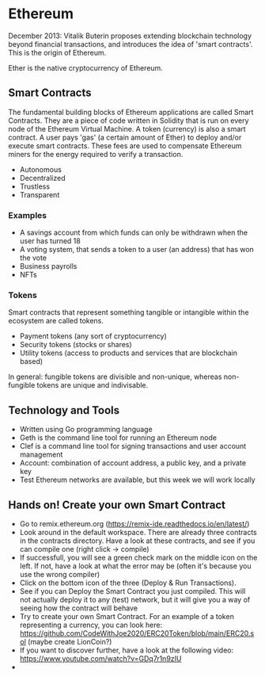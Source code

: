 # Ethereum

December 2013: Vitalik Buterin proposes extending blockchain technology beyond financial transactions, and introduces the idea of 'smart contracts'. This is the origin of Ethereum.

Ether is the native cryptocurrency of Ethereum.

## Smart Contracts

The fundamental building blocks of Ethereum applications are called Smart Contracts. They are a piece of code written in Solidity that is run on every node of the Ethereum Virtual Machine. A token (currency) is also a smart contract. A user pays 'gas' (a certain amount of Ether) to deploy and/or execute smart contracts. These fees are used to compensate Ethereum miners for the energy required to verify a transaction.

- Autonomous
- Decentralized
- Trustless
- Transparent

### Examples

- A savings account from which funds can only be withdrawn when the user has turned 18
- A voting system, that sends a token to a user (an address) that has won the vote
- Business payrolls
- NFTs

### Tokens

Smart contracts that represent something tangible or intangible within the ecosystem are called tokens.

- Payment tokens (any sort of cryptocurrency)
- Security tokens (stocks or shares)
- Utility tokens (access to products and services that are blockchain based)

In general: fungible tokens are divisible and non-unique, whereas non-fungible tokens are unique and indivisable.

## Technology and Tools

- Written using Go programming language
- Geth is the command line tool for running an Ethereum node
- Clef is a command line tool for signing transactions and user account management
- Account: combination of account address, a public key, and a private key
- Test Ethereum networks are available, but this week we will work locally

## Hands on! Create your own Smart Contract

- Go to remix.ethereum.org (https://remix-ide.readthedocs.io/en/latest/)
- Look around in the default workspace. There are already three contracts in the contracts directory. Have a look at these contracts, and see if you can compile one (right click -> compile)
- If successfull, you will see a green check mark on the middle icon on the left. If not, have a look at what the error may be (often it's because you use the wrong compiler)
- Click on the bottom icon of the three (Deploy & Run Transactions).
- See if you can Deploy the Smart Contract you just compiled. This will not actually deploy it to any (test) network, but it will give you a way of seeing how the contract will behave
- Try to create your own Smart Contract. For an example of a token representing a currency, you can look here: https://github.com/CodeWithJoe2020/ERC20Token/blob/main/ERC20.sol (maybe create LionCoin?)
- If you want to discover further, have a look at the following video: https://www.youtube.com/watch?v=GDq7r1n9zIU
-
